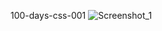 100-days-css-001
![Screenshot_1](https://user-images.githubusercontent.com/20463385/144060105-71ccdd7a-0274-41da-a02f-9bbca7f38b8f.png)
